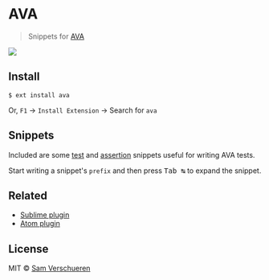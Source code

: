 # AVA

> Snippets for [AVA](https://ava.li/)

![](https://github.com/samverschueren/vscode-ava/raw/master/media/screenshot.gif)


## Install

```
$ ext install ava
```

Or, `F1` → `Install Extension` → Search for `ava`


## Snippets

Included are some [test](snippets/ava.json) and [assertion](snippets/assertions.json) snippets useful for writing AVA tests.

Start writing a snippet's `prefix` and then press <kbd>Tab ↹</kbd> to expand the snippet.


## Related

- [Sublime plugin](https://github.com/sindresorhus/sublime-ava)
- [Atom plugin](https://github.com/sindresorhus/sublime-ava)


## License

MIT © [Sam Verschueren](https://github.com/SamVerschueren)
